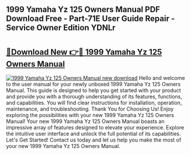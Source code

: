 ## 1999 Yamaha Yz 125 Owners Manual PDF Download Free - Part-71E User Guide Repair - Service Owner Edition YDNLr

# <h2><a href="http://bc5943.oget.top/?id=1999+Yamaha+Yz+125+Owners+Manual">🔗Download New 👉🔴 1999 Yamaha Yz 125 Owners Manual</a></h2>

[![1999 Yamaha Yz 125 Owners Manual new download](https://i.imgur.com/5g1atiW.png)](http://bc5943.oget.top/?id=1999+Yamaha+Yz+125+Owners+Manual)
Hello and welcome to the user manual for your newly unboxed 1999 Yamaha Yz 125 Owners Manual. This guide is designed to help you get started with your product and provide you with a thorough understanding of its features, functions, and capabilities. You will find clear instructions for installation, operation, maintenance, and troubleshooting. Thank You for Choosing Us! Enjoy exploring the possibilities with your new 1999 Yamaha Yz 125 Owners Manual! Your new 1999 Yamaha Yz 125 Owners Manual boasts an impressive array of features designed to elevate your experience. Explore the intuitive user interface and unlock the full potential of its capabilities. Let's Get Started! Contact us today and let us help you make the most of your new 1999 Yamaha Yz 125 Owners Manual.
